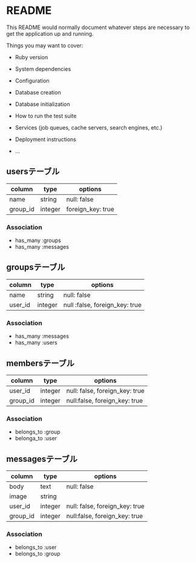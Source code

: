# README

This README would normally document whatever steps are necessary to get the
application up and running.

Things you may want to cover:

* Ruby version

* System dependencies

* Configuration

* Database creation

* Database initialization

* How to run the test suite

* Services (job queues, cache servers, search engines, etc.)

* Deployment instructions

* ...


## usersテーブル

|column|type|options|
|------|----|------|
|name|string|null: false|
|group_id|integer|foreign_key: true|

### Association
- has_many :groups
- has_many :messages


## groupsテーブル

|column|type|options|
|------|----|-------|
|name|string|null: false|
|user_id|integer|null :false, foreign_key: true|

### Association

- has_many :messages
- has_many :users


## membersテーブル

|column|type|options|
|------|----|-------|
|user_id|integer|null: false, foreign_key: true|
|group_id|integer|null:false, foreign_key: true|

### Association
- belongs_to :group
- belonga_to :user


## messagesテーブル

|column|type|options|
|------|----|-------|
|body|text|null: false|
|image|string| |
|user_id|integer|null: false, foreign_key: true|
|group_id|integer|null:false, foreign_key: true|

### Association
- belongs_to :user
- belongs_to :group
